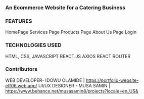 ### An Ecommerce Website for a Catering Business

### FEATURES
HomePage
Services Page
Products Page
About Us Page
Login

### TECHNOLOGIES USED
HTML, CSS, JAVASCRIPT
REACT.JS
AXIOS
REACT ROUTER

### Contributors
WEB DEVELOPER- IDOWU OLAMIDE | https://portfolio-website-eff06.web.app/
UI/UX DESIGNER - MUSA SAMIN | https://www.behance.net/musasamin8/projects?locale=en_US&
